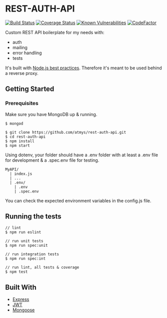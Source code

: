 # REST-AUTH-API

[![Build Status](https://travis-ci.org/atmys/rest-auth-api.svg?branch=master)](https://travis-ci.org/atmys/rest-auth-api)
[![Coverage Status](https://coveralls.io/repos/github/atmys/rest-auth-api/badge.svg?branch=master)](https://coveralls.io/github/atmys/rest-auth-api?branch=master)
[![Known Vulnerabilities](https://snyk.io/test/github/atmys/rest-auth-api/badge.svg?targetFile=package.json)](https://snyk.io/test/github/atmys/rest-auth-api?targetFile=package.json)
[![CodeFactor](https://www.codefactor.io/repository/github/atmys/rest-auth-api/badge)](https://www.codefactor.io/repository/github/atmys/rest-auth-api)

Custom REST API boilerplate for my needs with:
- auth
- mailing
- error handling
- tests

It's built with [Node.js best practices](https://github.com/i0natan/nodebestpractices). Therefore it's meant to be used behind a reverse proxy.

## Getting Started

### Prerequisites

Make sure you have MongoDB up & running.

```console
$ mongod
```

```console
$ git clone https://github.com/atmys/rest-auth-api.git
$ cd rest-auth-api
$ npm install
$ npm start
```

Using dotenv, your folder should have a .env folder with at least a .env file for development & a .spec.env file for testing.

```
MyAPI/
  | index.js
  | ...
  | .env/
    | .env
    | .spec.env
```

You can check the expected environment variables in the config.js file.

## Running the tests

```console
// lint
$ npm run eslint

// run unit tests
$ npm run spec:unit

// run integration tests
$ npm run spec:int

// run lint, all tests & coverage
$ npm test
```

## Built With

* [Express](https://github.com/expressjs/express)
* [JWT](https://github.com/auth0/node-jsonwebtoken)
* [Mongoose](https://github.com/Automattic/mongoose)